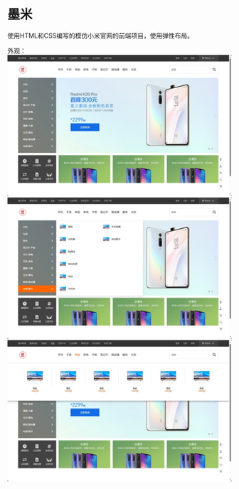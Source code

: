 # 墨米

使用HTML和CSS编写的模仿小米官网的前端项目，使用弹性布局。

外观：
![页面-1](file/页面-1.jpg)
![页面-2](file/页面-2.jpg)
![页面-3](file/页面-3.jpg)
